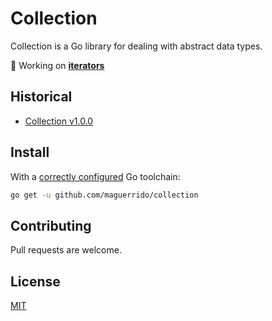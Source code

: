 # Collection
Collection is a Go library for dealing with abstract data types.

:hammer: Working on [**iterators**](https://github.com/maguerrido/collection/tree/iterator)

## Historical
* [Collection v1.0.0](https://github.com/maguerrido/collection/releases/tag/v1.0.0)

## Install
With a [correctly configured](https://golang.org/doc/install#testing) Go toolchain:
```bash
go get -u github.com/maguerrido/collection
```

## Contributing
Pull requests are welcome.

## License
[MIT](https://choosealicense.com/licenses/mit/)
